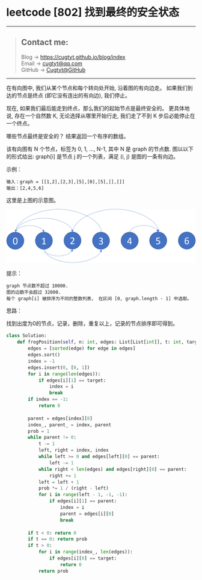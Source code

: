 # leetcode [802] 找到最终的安全状态

---
> ## Contact me:
> Blog -> <https://cugtyt.github.io/blog/index>  
> Email -> <cugtyt@qq.com>  
> GitHub -> [Cugtyt@GitHub](https://github.com/Cugtyt)

---

在有向图中, 我们从某个节点和每个转向处开始, 沿着图的有向边走。 如果我们到达的节点是终点 (即它没有连出的有向边), 我们停止。

现在, 如果我们最后能走到终点，那么我们的起始节点是最终安全的。 更具体地说, 存在一个自然数 K,  无论选择从哪里开始行走, 我们走了不到 K 步后必能停止在一个终点。

哪些节点最终是安全的？ 结果返回一个有序的数组。

该有向图有 N 个节点，标签为 0, 1, ..., N-1, 其中 N 是 graph 的节点数.  图以以下的形式给出: graph[i] 是节点 j 的一个列表，满足 (i, j) 是图的一条有向边。

示例：
```
输入：graph = [[1,2],[2,3],[5],[0],[5],[],[]]
输出：[2,4,5,6]
```

这里是上图的示意图。

![](R/saft-state.png)

提示：
```
graph 节点数不超过 10000.
图的边数不会超过 32000.
每个 graph[i] 被排序为不同的整数列表， 在区间 [0, graph.length - 1] 中选取。
```

思路：

找到出度为0的节点，记录，删除，重复以上，记录的节点排序即可得到。

``` python
class Solution:
    def frogPosition(self, n: int, edges: List[List[int]], t: int, target: int) -> float:
        edges = [sorted(edge) for edge in edges]
        edges.sort()
        index = -1
        edges.insert(0, [0, 1])
        for i in range(len(edges)):
            if edges[i][1] == target:
                index = i
                break
        if index == -1:
            return 0
        
        parent = edges[index][0]
        index_, parent_ = index, parent
        prob = 1
        while parent != 0:
            t -= 1
            left, right = index, index
            while left >= 0 and edges[left][0] == parent:
                left -= 1
            while right < len(edges) and edges[right][0] == parent:
                right += 1
            left = left + 1
            prob *= 1 / (right - left)
            for i in range(left - 1, -1, -1):
                if edges[i][1] == parent:
                    index = i
                    parent = edges[i][0]
                    break

        if t < 0: return 0
        if t == 0: return prob
        if t > 0:
            for i in range(index_, len(edges)):
                if edges[i][0] == target:
                    return 0
            return prob
```